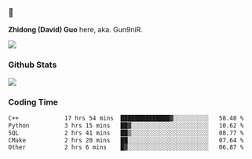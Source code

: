 ### 👋 

**Zhidong (David) Guo** here, aka. Gun9niR.

![](https://komarev.com/ghpvc/?username=Gun9niR&label=Total+Views)

### Github Stats

<img src="https://github-readme-stats.vercel.app/api?username=Gun9niR&count_private=true&show_icons=true&theme=vue-dark&hide_title=true">

### Coding Time

<!--START_SECTION:waka-->

```txt
C++             17 hrs 54 mins  ██████████████▓░░░░░░░░░░   58.48 %
Python          3 hrs 15 mins   ██▓░░░░░░░░░░░░░░░░░░░░░░   10.62 %
SQL             2 hrs 41 mins   ██▒░░░░░░░░░░░░░░░░░░░░░░   08.77 %
CMake           2 hrs 20 mins   ██░░░░░░░░░░░░░░░░░░░░░░░   07.64 %
Other           2 hrs 6 mins    █▓░░░░░░░░░░░░░░░░░░░░░░░   06.87 %
```

<!--END_SECTION:waka-->
